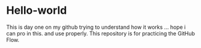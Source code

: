 # Hello-world
This is day one on my github trying to understand how it works ... hope i can pro in this. and use properly.
This repository is for practicing the GitHub Flow.
